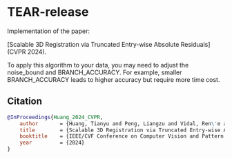 # TEAR-release

Implementation of the paper:

[Scalable 3D Registration via Truncated Entry-wise Absolute Residuals] (CVPR 2024).

To apply this algorithm to your data, you may need to adjust the noise_bound and BRANCH_ACCURACY. For example, smaller BRANCH_ACCURACY leads to higher accuracy but require more time cost.


## Citation

```bibtex
@InProceedings{Huang_2024_CVPR,
    author       = {Huang, Tianyu and Peng, Liangzu and Vidal, Ren\'e and Liu, Yun-Hui},
    title        = {Scalable 3D Registration via Truncated Entry-wise Absolute Residuals},
    booktitle    = {IEEE/CVF Conference on Computer Vision and Pattern Recognition (CVPR)},
    year         = {2024}
}
```
